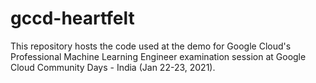 # gccd-heartfelt
This repository hosts the code used at the demo for Google Cloud's Professional Machine Learning Engineer examination session at Google Cloud Community Days - India (Jan 22-23, 2021).
